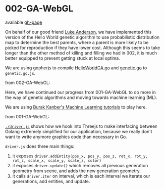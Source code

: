 # 002-GA-WebGL

available [gh-page](http://colelawrence.github.io/Go-Concepts/Play/003-GA-WebGL/)

On behalf of our good friend [Luke Anderson](github.com/0la0), we have implemented this version of the Hello World genetic algorithm to use probabilistic distribution map to determine the best parents, where a parent is more likely to be picked for reproduction if they have lower cost. Although this seems to take longer than the other method of killing and filling we had in 002, it is much better equipped to prevent getting stuck at local optima.  

We are using gopherjs to compile [HelloWorldGA.go](./HelloWorldGA.go) and [genetic.go](./genetic.go) to `genetic.go.js`.

from 002-GA-WebGL:

Here, we have continued our progress from 001-GA-WebGL to do more in the way of genetic algorithms and moving towards machine learning (ML).

We are using [Burak Kanber's Machine Learning tutorials](http://burakkanber.com/blog/machine-learning-genetic-algorithms-part-1-javascript/) to play here.

from 001-GA-WebGL:

[`./driver.js`](./driver.js) shows how we hook into Threejs to make interfacing between Golang extremely simplified for our application, because we really don't want to write anymore graphics code than necessary in Go.

`driver.js` does three main things:
 1. it exposes `driver.addEntity(pos_x, pos_y, pos_z, rot_x, rot_y, rot_z, scale_x, scale_y, scale_z, color)`
 2. it exposes `driver.update()` which removes all previous generation geometry from scene, and adds the new generation geometry.
 3. it calls `driver.iter` on interval, which is each interval we iterate our generations, add entities, and update. 
